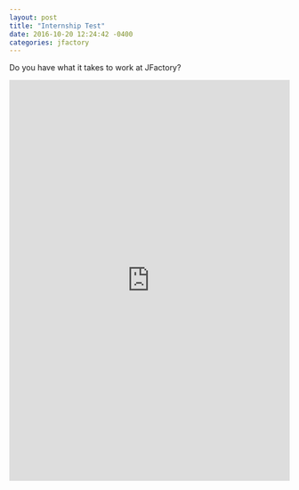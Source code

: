 ```yaml
---
layout: post
title: "Internship Test"
date: 2016-10-20 12:24:42 -0400
categories: jfactory
---
```

Do you have what it takes to work at JFactory?
<iframe src="http://joshuahouston.me/test/index.html" frameborder="0" width="100%" height="720">DMC Colors Test</iframe>
